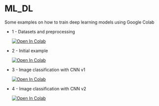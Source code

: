 # ML_DL

Some examples on how to train deep learning models using Google Colab

- 1 - Datasets and preprocessing

    [![Open In Colab](https://colab.research.google.com/assets/colab-badge.svg)](https://colab.research.google.com/github/arodriguez99/ML_DL/blob/master/RegressionExample.ipynb)

- 2 - Initial example

    [![Open In Colab](https://colab.research.google.com/assets/colab-badge.svg)](https://colab.research.google.com/github/arodriguez99/ML_DL/blob/master/InitialExample.ipynb)

- 3 - Image classification with CNN v1

    [![Open In Colab](https://colab.research.google.com/assets/colab-badge.svg)](https://colab.research.google.com/github/arodriguez99/ML_DL/blob/master/ImageClassificationCNN.ipynb)

- 4 - Image classification with CNN v2

    [![Open In Colab](https://colab.research.google.com/assets/colab-badge.svg)](https://colab.research.google.com/github/arodriguez99/ML_DL/blob/master/ImageClassificationCNN2.ipynb)

